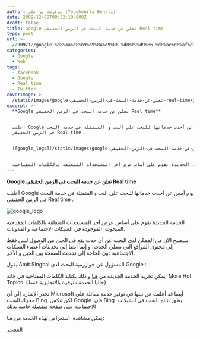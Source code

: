 ```yaml
---
author: يوغرطة بن علي (Youghourta Benali)
date: 2009-12-08T09:32:10.000Z
draft: false
title: Google تعلن عن خدمة البحث في الزمن الحقيقي Real time
type: post
url: >-
  /2009/12/google-%d8%aa%d8%b9%d9%84%d9%86-%d8%b9%d9%86-%d8%ae%d8%af%d9%85%d8%a9-%d8%a7%d9%84%d8%a8%d8%ad%d8%ab-%d9%81%d9%8a-%d8%a7%d9%84%d8%b2%d9%85%d9%86-%d8%a7%d9%84%d8%ad%d9%82%d9%8a%d9%82%d9%8a-real-time/
categories:
  - Google
  - Web
tags:
  - facebook
  - Google
  - Real time
  - Twitter
coverImage: >-
  /static/images/google-تعلن-عن-خدمة-البحث-في-الزمن-الحقيقي-real-time/google_logo-300x125.jpg
excerpt: >-
  **Google تعلن عن خدمة البحث في الزمن الحقيقي Real time**


  أعلنت Google يوم أمس عن أحدث خدماتها للبحث على النت و المتمثلة في خدمة البحث
  في الزمن الحقيقي Real time .


  ![google_logo](/static/images/google-تعلن-عن-خدمة-البحث-في-الزمن-الحقيقي-real-time/google_logo-300x125.jpg)


  الخدمة الجديدة تقوم على أساس عرض آخر المستجدات المتعلقة بالكلمات المفتاحية
---
```

**Google تعلن عن خدمة البحث في الزمن الحقيقي Real time**

أعلنت Google يوم أمس عن أحدث خدماتها للبحث على النت و المتمثلة في خدمة البحث في الزمن الحقيقي Real time .

![google_logo](/static/images/google-تعلن-عن-خدمة-البحث-في-الزمن-الحقيقي-real-time/google_logo-300x125.jpg)

الخدمة الجديدة تقوم على أساس عرض آخر المستجدات المتعلقة بالكلمات المفتاحية المبحوث  الموجودة في الشبكات الاجتماعية و المدونات.

سيصبح الآن من الممكن لدى البحث عن أي حدث يقع في الحين من الوصول ليس فقط إلى محتوى المواقع التي تغطي الحدث، و إنما أيضا إلى تحديثات أعضاء الشبكات الاجتماعية دون الحاجة إلى تحديث الصفحة بين الحين و الآخر.

يقول Amit Singhal المسؤول عن خوارزمية البحث لدى Google :

يمكن تجربة الخدمة الجديدة من [هنا](http://www.google.com/trends) و ذلك بكتابة الكلمات المفتاحية في خانة  More Hot Topics  (حاليا الخدمة متوفرة بالانجليزية فقط)

تجدر الإشارة إلى أن Microsoft أيضا قد أعلنت عن نيتها في توفير خدمة مماثلة على محرك البحث Bing  لكن عكس Google  فإن Bing  يظهر نتائج البحث في الشبكات الاجتماعية على صفحة منفصلة خاصة بذلك

يمكن مشاهدة  استعراض لهذه الخدمة من هنا:

[المصدر](http://googleblog.blogspot.com/2009/12/relevance-meets-real-time-web.html)
